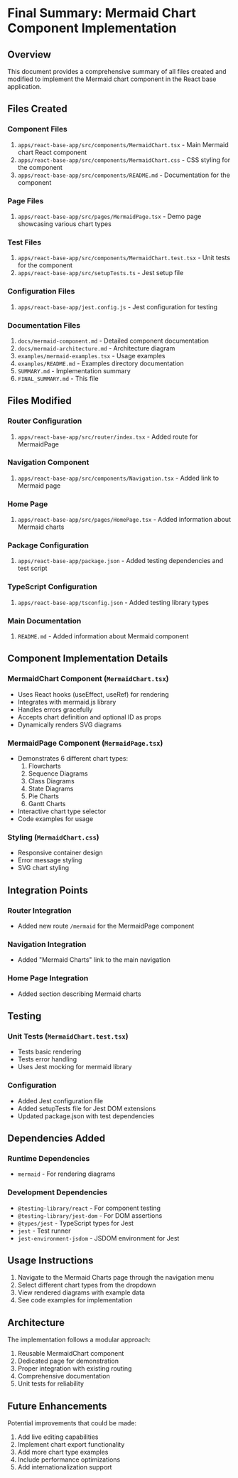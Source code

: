 # Final Summary: Mermaid Chart Component Implementation

## Overview

This document provides a comprehensive summary of all files created and modified to implement the Mermaid chart component in the React base application.

## Files Created

### Component Files
1. `apps/react-base-app/src/components/MermaidChart.tsx` - Main Mermaid chart React component
2. `apps/react-base-app/src/components/MermaidChart.css` - CSS styling for the component
3. `apps/react-base-app/src/components/README.md` - Documentation for the component

### Page Files
1. `apps/react-base-app/src/pages/MermaidPage.tsx` - Demo page showcasing various chart types

### Test Files
1. `apps/react-base-app/src/components/MermaidChart.test.tsx` - Unit tests for the component
2. `apps/react-base-app/src/setupTests.ts` - Jest setup file

### Configuration Files
1. `apps/react-base-app/jest.config.js` - Jest configuration for testing

### Documentation Files
1. `docs/mermaid-component.md` - Detailed component documentation
2. `docs/mermaid-architecture.md` - Architecture diagram
3. `examples/mermaid-examples.tsx` - Usage examples
4. `examples/README.md` - Examples directory documentation
5. `SUMMARY.md` - Implementation summary
6. `FINAL_SUMMARY.md` - This file

## Files Modified

### Router Configuration
1. `apps/react-base-app/src/router/index.tsx` - Added route for MermaidPage

### Navigation Component
1. `apps/react-base-app/src/components/Navigation.tsx` - Added link to Mermaid page

### Home Page
1. `apps/react-base-app/src/pages/HomePage.tsx` - Added information about Mermaid charts

### Package Configuration
1. `apps/react-base-app/package.json` - Added testing dependencies and test script

### TypeScript Configuration
1. `apps/react-base-app/tsconfig.json` - Added testing library types

### Main Documentation
1. `README.md` - Added information about Mermaid component

## Component Implementation Details

### MermaidChart Component (`MermaidChart.tsx`)
- Uses React hooks (useEffect, useRef) for rendering
- Integrates with mermaid.js library
- Handles errors gracefully
- Accepts chart definition and optional ID as props
- Dynamically renders SVG diagrams

### MermaidPage Component (`MermaidPage.tsx`)
- Demonstrates 6 different chart types:
  1. Flowcharts
  2. Sequence Diagrams
  3. Class Diagrams
  4. State Diagrams
  5. Pie Charts
  6. Gantt Charts
- Interactive chart type selector
- Code examples for usage

### Styling (`MermaidChart.css`)
- Responsive container design
- Error message styling
- SVG chart styling

## Integration Points

### Router Integration
- Added new route `/mermaid` for the MermaidPage component

### Navigation Integration
- Added "Mermaid Charts" link to the main navigation

### Home Page Integration
- Added section describing Mermaid charts

## Testing

### Unit Tests (`MermaidChart.test.tsx`)
- Tests basic rendering
- Tests error handling
- Uses Jest mocking for mermaid library

### Configuration
- Added Jest configuration file
- Added setupTests file for Jest DOM extensions
- Updated package.json with test dependencies

## Dependencies Added

### Runtime Dependencies
- `mermaid` - For rendering diagrams

### Development Dependencies
- `@testing-library/react` - For component testing
- `@testing-library/jest-dom` - For DOM assertions
- `@types/jest` - TypeScript types for Jest
- `jest` - Test runner
- `jest-environment-jsdom` - JSDOM environment for Jest

## Usage Instructions

1. Navigate to the Mermaid Charts page through the navigation menu
2. Select different chart types from the dropdown
3. View rendered diagrams with example data
4. See code examples for implementation

## Architecture

The implementation follows a modular approach:
1. Reusable MermaidChart component
2. Dedicated page for demonstration
3. Proper integration with existing routing
4. Comprehensive documentation
5. Unit tests for reliability

## Future Enhancements

Potential improvements that could be made:
1. Add live editing capabilities
2. Implement chart export functionality
3. Add more chart type examples
4. Include performance optimizations
5. Add internationalization support
